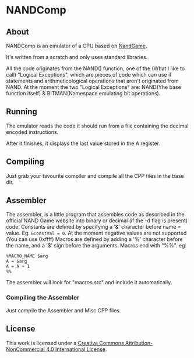 # NANDComp
## About
NANDComp is an emulator of a CPU based on [NandGame](https://nandgame.com/).

It's written from a scratch and only uses standard libraries.

All the code originates from the NAND() function, one of the (What I like to call) "Logical Exceptions", which are pieces of code which can use if statements and arithmeticological operations that aren't originated from NAND.
At the moment the two "Logical Exceptions" are: NAND(Yhe base function itself) & BITMAN(Namespace emulating bit operations).

## Running
The emulator reads the code it should run from a file containing the decimal encoded instructions.

After it finishes, it displays the last value stored in the A register.

## Compiling
Just grab your favourite compiler and compile all the CPP files in the base dir.

## Assembler
The assembler, is a little program that assembles code as described in the official NAND Game website into binary or decimal (if the -d flag is present) code.
Constants are defined by specifying a '&' character before name = value. Eg. `&constVal = 0`. At the moment negative values are not supported (You can use 0xffff)
Macros are defined by adding a '%' character before the name, and a '$' sign before the arguments. Macros end with "%%". eg:
```
%MACRO_NAME $arg
A = $arg
A = A + 1
%%
```
The assembler will look for "macros.src" and include it automatically.

### Compiling the Assembler
Just compile the Assembler and Misc CPP files.

## License
This work is licensed under a [Creative Commons Attribution-NonCommercial 4.0 International License](http://creativecommons.org/licenses/by-nc/4.0/).